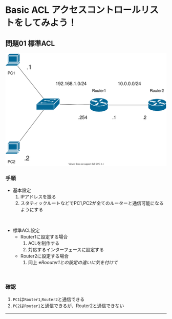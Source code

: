 # Basic ACL  アクセスコントロールリストをしてみよう！

## 問題01 標準ACL
![](fig/first.drawio.svg)

### 手順

* 基本設定
    1. IPアドレスを振る
    2. スタティックルートなどでPC1,PC2が全てのルーターと通信可能になるようにする

<br />

* 標準ACL設定
    * Router1に設定する場合
        1. ACLを制作する
        2. 対応するインターフェースに設定する
    * Router2に設定する場合
        1. 同上 *※Roouter1との設定の違いに気を付けて*

<br />

### 確認
1. `PC1`は`Router1`,`Router2`と通信できる
2. `PC2`は`Router1`と通信できるが、Router2と通信できない

----

